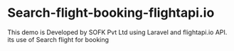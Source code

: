 # Search-flight-booking-flightapi.io
This demo is Developed by SOFK Pvt Ltd using Laravel and flightapi.io API. its use of Search flight for booking
